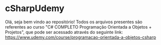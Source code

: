 # cSharpUdemy
Olá, seja bem vindo ao repositório! 
Todos os arquivos presentes são referentes ao curso "C# COMPLETO Programação Orientada a Objetos + Projetos", que pode ser acessado através do seguinte link: https://www.udemy.com/course/programacao-orientada-a-objetos-csharp

